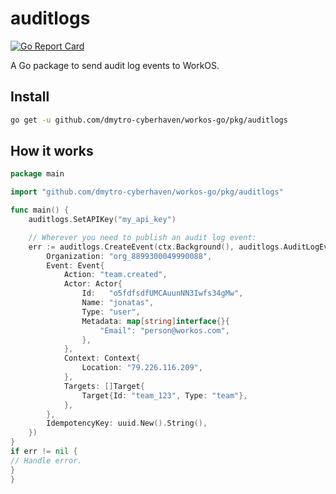 # auditlogs

[![Go Report Card](https://img.shields.io/badge/dev-reference-007d9c?logo=go&logoColor=white&style=flat)](https://pkg.go.dev/github.com/dmytro-cyberhaven/workos-go/pkg/auditlogs)

A Go package to send audit log events to WorkOS.

## Install

```sh
go get -u github.com/dmytro-cyberhaven/workos-go/pkg/auditlogs
```

## How it works

```go
package main

import "github.com/dmytro-cyberhaven/workos-go/pkg/auditlogs"

func main() {
	auditlogs.SetAPIKey("my_api_key")

	// Wherever you need to publish an audit log event:
	err := auditlogs.CreateEvent(ctx.Background(), auditlogs.AuditLogEventOpts{
		Organization: "org_8899300049990088",
		Event: Event{
			Action: "team.created",
			Actor: Actor{
				Id:   "o5fdfsdfUMCAuunNN3Iwfs34gMw",
				Name: "jonatas",
				Type: "user",
				Metadata: map[string]interface{}{
					"Email": "person@workos.com",
				},
			},
			Context: Context{
				Location: "79.226.116.209",
			},
			Targets: []Target{
				Target{Id: "team_123", Type: "team"},
			},
		},
		IdempotencyKey: uuid.New().String(),
	})
}
if err != nil {
// Handle error.
}
}
```
